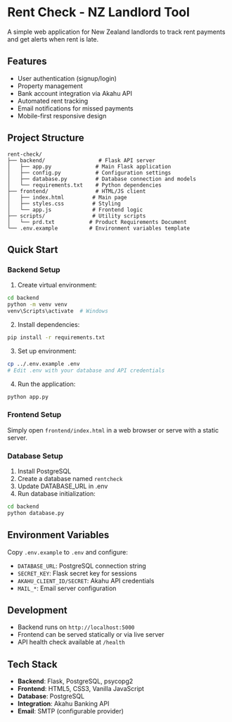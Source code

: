 # Rent Check - NZ Landlord Tool

A simple web application for New Zealand landlords to track rent payments and get alerts when rent is late.

## Features

- User authentication (signup/login)
- Property management
- Bank account integration via Akahu API
- Automated rent tracking
- Email notifications for missed payments
- Mobile-first responsive design

## Project Structure

```
rent-check/
├── backend/                 # Flask API server
│   ├── app.py              # Main Flask application
│   ├── config.py           # Configuration settings
│   ├── database.py         # Database connection and models
│   └── requirements.txt    # Python dependencies
├── frontend/               # HTML/JS client
│   ├── index.html         # Main page
│   ├── styles.css         # Styling
│   └── app.js             # Frontend logic
├── scripts/               # Utility scripts
│   └── prd.txt           # Product Requirements Document
└── .env.example          # Environment variables template
```

## Quick Start

### Backend Setup

1. Create virtual environment:
```bash
cd backend
python -m venv venv
venv\Scripts\activate  # Windows
```

2. Install dependencies:
```bash
pip install -r requirements.txt
```

3. Set up environment:
```bash
cp ../.env.example .env
# Edit .env with your database and API credentials
```

4. Run the application:
```bash
python app.py
```

### Frontend Setup

Simply open `frontend/index.html` in a web browser or serve with a static server.

### Database Setup

1. Install PostgreSQL
2. Create a database named `rentcheck`
3. Update DATABASE_URL in .env
4. Run database initialization:
```bash
cd backend
python database.py
```

## Environment Variables

Copy `.env.example` to `.env` and configure:

- `DATABASE_URL`: PostgreSQL connection string
- `SECRET_KEY`: Flask secret key for sessions
- `AKAHU_CLIENT_ID/SECRET`: Akahu API credentials
- `MAIL_*`: Email server configuration

## Development

- Backend runs on `http://localhost:5000`
- Frontend can be served statically or via live server
- API health check available at `/health`

## Tech Stack

- **Backend**: Flask, PostgreSQL, psycopg2
- **Frontend**: HTML5, CSS3, Vanilla JavaScript
- **Database**: PostgreSQL
- **Integration**: Akahu Banking API
- **Email**: SMTP (configurable provider)